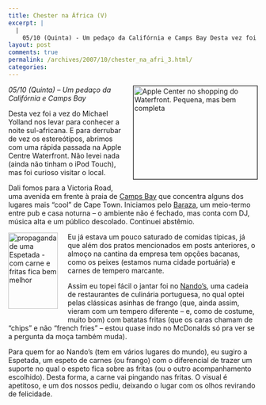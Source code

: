```yaml
---
title: Chester na África (V)
excerpt: |
  |
    05/10 (Quinta) - Um pedaço da Califórnia e Camps Bay Desta vez foi a vez do Michael Yolland nos levar para conhecer a noite sul-africana. E para derrubar de vez os estereótipos, abrimos com uma rápida passada na Apple Centre...
layout: post
comments: true
permalink: /archives/2007/10/chester_na_afri_3.html/
categories:
---
```

<span class="mt-enclosure mt-enclosure-image"><img title="Apple Center no shopping do Waterfront. Pequena, mas bem completa" border="1" src="//chester.me/archives/img/applecentre.jpg" width="250" height="188" class="mt-image-right" style="float: right; margin: 0 0 20px 20px;" /></span>*05/10 (Quinta) &#8211; Um pedaço da Califórnia e Camps Bay*

Desta vez foi a vez do Michael Yolland nos levar para conhecer a noite sul-africana. E para derrubar de vez os estereótipos, abrimos com uma rápida passada na Apple Centre Waterfront. Não levei nada (ainda não tinham o iPod Touch), mas foi curioso visitar o local.

Dali fomos para a Victoria Road, uma avenida em frente à praia de [Camps Bay][1] que concentra alguns dos lugares mais &#8220;cool&#8221; de Cape Town. Iniciamos pelo [Baraza][2], um meio-termo entre pub e casa noturna &#8211; o ambiente não é fechado, mas conta com DJ, música alta e um público descolado. Continuei abstêmio.

<span class="mt-enclosure mt-enclosure-image"><img title="propaganda de uma Espetada - com carne e fritas fica bem melhor" src="//chester.me/archives/img/espetada.jpg" width="100" height="154" class="mt-image-left" style="float: left; margin: 0 20px 20px 0;" /></span>Eu já estava um pouco saturado de comidas típicas, já que além dos pratos mencionados em posts anteriores, o almoço na cantina da empresa tem opções bacanas, como os peixes (estamos numa cidade portuária) e carnes de tempero marcante.

Assim eu topei fácil o jantar foi no [Nando&#8217;s][3], uma cadeia de restaurantes de culinária portuguesa, no qual optei pelas clássicas asinhas de frango (que, ainda assim, vieram com um tempero diferente &#8211; e, como de costume, muito bom) com batatas fritas (que os caras chamam de &#8220;chips&#8221; e não &#8220;french fries&#8221; &#8211; estou quase indo no McDonalds só pra ver se a pergunta da moça também muda).

Para quem for ao Nando&#8217;s (tem em vários lugares do mundo), eu sugiro a Espetada, um espeto de carnes (ou frango) com o diferencial de trazer um suporte no qual o espeto fica sobre as fritas (ou o outro acompanhamento escolhido). Desta forma, a carne vai pingando nas fritas. O visual é apetitoso, e um dos nossos pediu, deixando o lugar com os olhos revirando de felicidade.

 [1]: http://en.wikipedia.org/wiki/Camps_Bay
 [2]: http://www.worldsbestbars.com/public/venue_listing.jsp?categoryId=11&#038;currentVenueId=1201
 [3]: http://www.nandos.co.za/
